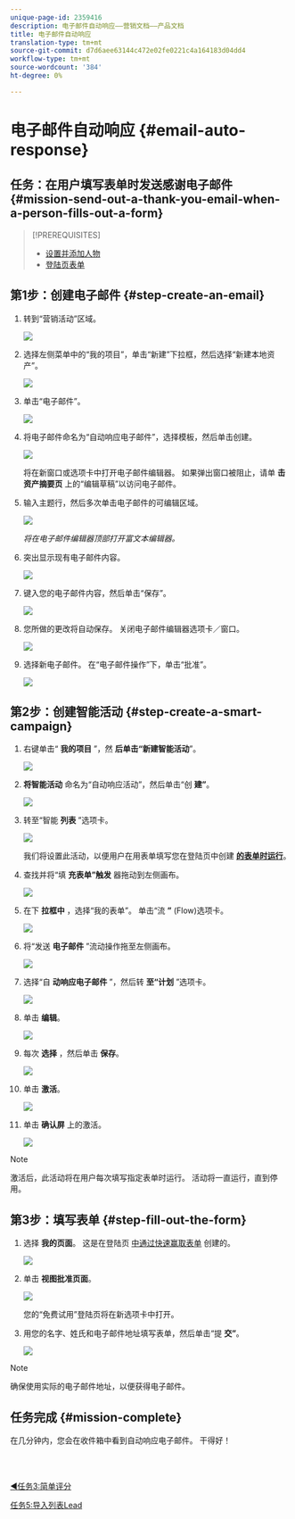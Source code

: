 ```yaml
---
unique-page-id: 2359416
description: 电子邮件自动响应——营销文档——产品文档
title: 电子邮件自动响应
translation-type: tm+mt
source-git-commit: d7d6aee63144c472e02fe0221c4a164183d04dd4
workflow-type: tm+mt
source-wordcount: '384'
ht-degree: 0%

---
```



# 电子邮件自动响应 {#email-auto-response}

## 任务：在用户填写表单时发送感谢电子邮件 {#mission-send-out-a-thank-you-email-when-a-person-fills-out-a-form}

>[!PREREQUISITES]
>
>* [设置并添加人物](/help/marketo/getting-started/quick-wins/get-set-up-and-add-a-person.md)
>* [登陆页表单](/help/marketo/getting-started/quick-wins/landing-page-with-a-form.md)


## 第1步：创建电子邮件 {#step-create-an-email}

1. 转到“营销活动”区域。

   ![](assets/one-2.png)

1. 选择左侧菜单中的“我的项目”，单击“新建”下拉框，然后选择“新建本地资产”。

   ![](assets/two-3.png)

1. 单击“电子邮件”。

   ![](assets/three-2.png)

1. 将电子邮件命名为“自动响应电子邮件”，选择模板，然后单击创建。

   ![](assets/four-1.png)

   将在新窗口或选项卡中打开电子邮件编辑器。 如果弹出窗口被阻止，请单 **击资产摘要页** 上的“编辑草稿”以访问电子邮件。

1. 输入主题行，然后多次单击电子邮件的可编辑区域。

   ![](assets/five-2.png)

   _将在电子邮件编辑器顶部打开富文本编辑器。_

1. 突出显示现有电子邮件内容。

   ![](assets/six-2.png)

1. 键入您的电子邮件内容，然后单击“保存”。

   ![](assets/seven-2.png)

1. 您所做的更改将自动保存。 关闭电子邮件编辑器选项卡／窗口。

   ![](assets/eight-1.png)

1. 选择新电子邮件。 在“电子邮件操作”下，单击“批准”。

   ![](assets/image2014-9-24-11-3a55-3a16.png)

## 第2步：创建智能活动 {#step-create-a-smart-campaign}

1. 右键单击“ **我的项目** ”，然 **后单击“新建智能活动**”。

   ![](assets/image2014-9-24-11-3a56-3a13.png)

1. **将智能活动** 命名为“自动响应活动”，然后单击“创 **建”**。

   ![](assets/image2014-9-24-11-3a56-3a25.png)

1. 转至“智能 **列表** ”选项卡。

   ![](assets/image2014-9-24-11-3a56-3a38.png)

   我们将设置此活动，以便用户在用表单填写您在登陆页中创建 [**的表单时运行**](/help/marketo/getting-started/quick-wins/landing-page-with-a-form.md)。

1. 查找并将“填 **充表单”触发** 器拖动到左侧画布。

   ![](assets/image2014-9-24-11-3a57-3a18.png)

1. 在下 **拉框中** ，选择“我的表单”。 单击“流 **”** (Flow)选项卡。

   ![](assets/image2014-9-24-11-3a57-3a29.png)

1. 将“发送 **电子邮件** ”流动操作拖至左侧画布。

   ![](assets/image2014-9-24-11-3a57-3a41.png)

1. 选择“自 **动响应电子邮件** ”，然后转 **至“计划** ”选项卡。

   ![](assets/image2014-9-24-11-3a57-3a53.png)

1. 单击 **编辑**。

   ![](assets/8.png)

1. 每次 **选择** ，然后单击 **保存**。

   ![](assets/9.png)

1. 单击 **激活**。

   ![](assets/10.png)

1. 单击 **确认屏** 上的激活。

   ![](assets/11.png)

>[!NOTE]
>
>激活后，此活动将在用户每次填写指定表单时运行。 活动将一直运行，直到停用。

## 第3步：填写表单 {#step-fill-out-the-form}

1. 选择 **我的页面**。 这是在登陆页 [中通过快速赢取表单](/help/marketo/getting-started/quick-wins/landing-page-with-a-form.md) 创建的。

   ![](assets/image2014-9-24-12-3a0-3a8.png)

1. 单击 **视图批准页面**。

   ![](assets/image2014-9-24-12-3a0-3a18.png)

   您的“免费试用”登陆页将在新选项卡中打开。

1. 用您的名字、姓氏和电子邮件地址填写表单，然后单击“提 **交”**。

   ![](assets/image2014-9-24-12-3a0-3a28.png)

>[!NOTE]
>
>确保使用实际的电子邮件地址，以便获得电子邮件。

## 任务完成 {#mission-complete}

在几分钟内，您会在收件箱中看到自动响应电子邮件。 干得好！

<br> 

[◄任务3:简单评分](/help/marketo/getting-started/quick-wins/simple-scoring.md)

[任务5:导入列表Lead](/help/marketo/getting-started/quick-wins/import-a-list-of-people.md)
